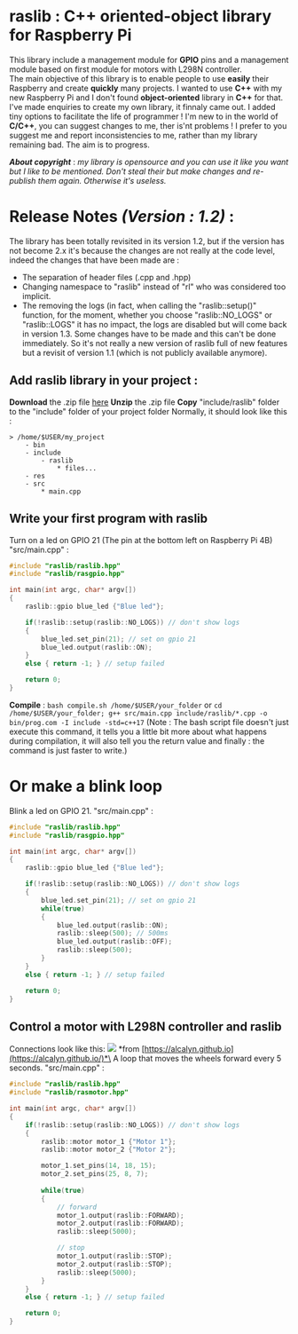 # raslib : C++ oriented-object library for Raspberry Pi

This library include a management module for **GPIO** pins and a management module based on first module for motors with L298N controller.\
The main objective of this library is to enable people to use **easily** their Raspberry and create **quickly** many projects.
I wanted to use **C++** with my new Raspberry Pi and I don't found **object-oriented** library in **C++** for that. I've made enquiries to create my own library, it finnaly came out. I added tiny options to facilitate the life of programmer !
I'm new to in the world of **C/C++**, you can suggest changes to me, ther is'nt problems ! I prefer to you suggest me and report inconsistencies to me, rather than my library remaining bad. The aim is to progress.

***About copyright*** : *my library is opensource and you can use it like you want but I like to be mentioned. Don't steal their but make changes and re-publish them again. Otherwise it's useless.*

# Release Notes *(Version : 1.2)* :

The library has been totally revisited in its version 1.2, but if the version has not become 2.x it's because the changes are not really at the code level, indeed the changes that have been made are :

- The separation of header files (.cpp and .hpp)
- Changing namespace to "raslib" instead of "rl" who was considered too implicit.
- The removing the logs (in fact, when calling the "raslib::setup()" function, for the moment, whether you choose "raslib::NO_LOGS" or "raslib::LOGS" it has no impact, the logs are disabled but will come back in version 1.3. Some changes have to be made and this can't be done immediately.
  So it's not really a new version of raslib full of new features but a revisit of version 1.1 (which is not publicly available anymore).

## Add raslib library in your project :

**Download** the .zip file [here](https://github.com/antoninhrlt/raslib/archive/main.zip)
**Unzip** the .zip file
**Copy** "include/raslib" folder to the "include" folder of your project folder
Normally, it should look like this :

```
> /home/$USER/my_project
    - bin
    - include
        - raslib
            * files...
    - res
    - src
        * main.cpp
```

## Write your first program with raslib

Turn on a led on GPIO 21 (The pin at the bottom left on Raspberry Pi 4B)
"src/main.cpp" :

```cpp
#include "raslib/raslib.hpp"
#include "raslib/rasgpio.hpp"

int main(int argc, char* argv[])
{
    raslib::gpio blue_led {"Blue led"};

    if(!raslib::setup(raslib::NO_LOGS)) // don't show logs
    {
        blue_led.set_pin(21); // set on gpio 21
        blue_led.output(raslib::ON);
    }
    else { return -1; } // setup failed

    return 0;
}
```

**Compile** : `bash compile.sh /home/$USER/your_folder` or `cd /home/$USER/your_folder; g++ src/main.cpp include/raslib/*.cpp -o bin/prog.com -I include -std=c++17` (Note : The bash script file doesn't just execute this command, it tells you a little bit more about what happens during compilation, it will also tell you the return value and finally : the command is just faster to write.)

# Or make a blink loop

Blink a led on GPIO 21. "src/main.cpp" :

```cpp
#include "raslib/raslib.hpp"
#include "raslib/rasgpio.hpp"

int main(int argc, char* argv[])
{
    raslib::gpio blue_led {"Blue led"};

    if(!raslib::setup(raslib::NO_LOGS)) // don't show logs
    {
        blue_led.set_pin(21); // set on gpio 21
        while(true)
        {
            blue_led.output(raslib::ON);
            raslib::sleep(500); // 500ms
            blue_led.output(raslib::OFF);
            raslib::sleep(500);
        }
    }
    else { return -1; } // setup failed

    return 0;
}
```

## Control a motor with L298N controller and raslib

Connections look like this: ![](https://alcalyn.github.io/assets/images/rpi-motors/rasp-l298n.png) 
*from [https://alcalyn.github.io](https://alcalyn.github.io/)*\
A loop that moves the wheels forward every 5 seconds. "src/main.cpp" :

```cpp
#include "raslib/raslib.hpp"
#include "raslib/rasmotor.hpp"

int main(int argc, char* argv[])
{
    if(!raslib::setup(raslib::NO_LOGS)) // don't show logs
    {
        raslib::motor motor_1 {"Motor 1"};
        raslib::motor motor_2 {"Motor 2"};

        motor_1.set_pins(14, 18, 15);
        motor_2.set_pins(25, 8, 7);
        
        while(true)
        {
            // forward
            motor_1.output(raslib::FORWARD);
            motor_2.output(raslib::FORWARD);
            raslib::sleep(5000);

            // stop
            motor_1.output(raslib::STOP); 
            motor_2.output(raslib::STOP);
            raslib::sleep(5000);
        }
    }
    else { return -1; } // setup failed

    return 0;
}
```
